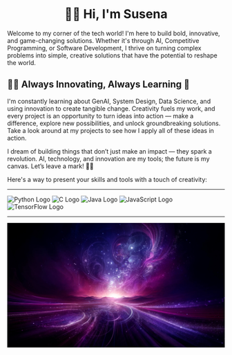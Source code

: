 

<h1 align = "center" > 💜✨ Hi, I'm Susena </h1> 

Welcome to my corner of the tech world! I'm here to build bold, innovative, and game-changing solutions. Whether it's through AI, Competitive Programming, or Software Development, I thrive on turning complex problems into simple, creative solutions that have the potential to reshape the world.

## 💜✨ Always Innovating, Always Learning 🌱
I'm constantly learning about GenAI, System Design, Data Science, and using innovation to create tangible change. Creativity fuels my work, and every project is an opportunity to turn ideas into action — make a difference, explore new possibilities, and unlock groundbreaking solutions.
Take a look around at my projects to see how I apply all of these ideas in action.

I dream of building things that don’t just make an impact — they spark a revolution. AI, technology, and innovation are my tools; the future is my canvas. Let’s leave a mark! 💜✨

Here's a way to present your skills and tools with a touch of creativity:

---

![Python Logo](https://img.shields.io/badge/Python-3776AB?style=for-the-badge&logo=python&logoColor=white) ![C Logo](https://img.shields.io/badge/C-A8B9CC?style=for-the-badge&logo=c&logoColor=white)  ![Java Logo](https://img.shields.io/badge/Java-007396?style=for-the-badge&logo=java&logoColor=white)  ![JavaScript Logo](https://img.shields.io/badge/JavaScript-F7DF1E?style=for-the-badge&logo=javascript&logoColor=black)  ![TensorFlow Logo](https://img.shields.io/badge/TensorFlow-FF6F00?style=for-the-badge&logo=tensorflow&logoColor=white)  

---
![Pretty Background](WowBg.jpg)
